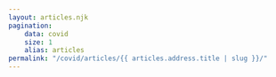 ```yaml
---
layout: articles.njk
pagination:
    data: covid
    size: 1
    alias: articles
permalink: "/covid/articles/{{ articles.address.title | slug }}/"
---
```

